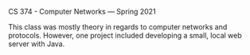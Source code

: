 CS 374 - Computer Networks — Spring 2021

This class was mostly theory in regards to computer networks and protocols.
However, one project included developing a small, local web server with Java.